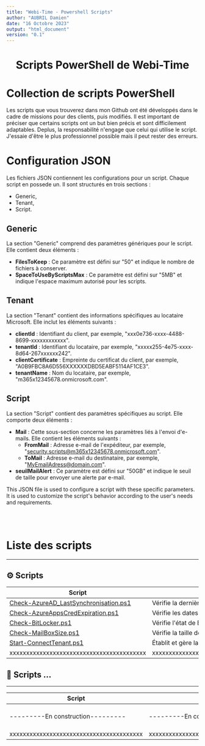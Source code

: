 ```yaml
---
title: "Webi-Time - Powershell Scripts"
author: "AUBRIL Damien"
date: "16 Octobre 2023"
output: "html_document"
version: "0.1"
---
```


<h1 align="center">Scripts PowerShell de Webi-Time</h1>

<h1>Collection de scripts PowerShell </h1>

<p align="left">Les scripts que vous trouverez dans mon Github ont été développés dans le cadre de missions pour des clients, puis modifiés. Il est important de préciser que certains scripts ont un but bien précis et sont difficilement adaptables. Deplus, la responsabilité n'engage que celui qui utilise le script. J'essaie d'être le plus professionnel possible mais il peut rester des erreurs.</p>




# Configuration JSON

Les fichiers JSON contiennent les configurations pour un script. Chaque script en possede un. Il sont structurés en trois sections : 
- Generic,
- Tenant,
- Script.

## Generic

La section "Generic" comprend des paramètres génériques pour le script. Elle contient deux éléments :
- **FilesToKeep** : Ce paramètre est défini sur "50" et indique le nombre de fichiers à conserver.
- **SpaceToUseByScriptsMax** : Ce paramètre est défini sur "5MB" et indique l'espace maximum autorisé pour les scripts.

## Tenant

La section "Tenant" contient des informations spécifiques au locataire Microsoft. Elle inclut les éléments suivants :
- **clientId** : Identifiant du client, par exemple, "xxx0e736-xxxx-4488-8699-xxxxxxxxxxxx".
- **tenantId** : Identifiant du locataire, par exemple, "xxxxx255-4e75-xxxx-8d64-267xxxxxx242".
- **clientCertificate** : Empreinte du certificat du client, par exemple, "A0B9FBC8A6D556XXXXXXDBD5EABF5114AF1CE3".
- **tenantName** : Nom du locataire, par exemple, "m365x12345678.onmicrosoft.com".

## Script

La section "Script" contient des paramètres spécifiques au script. Elle comporte deux éléments :
- **Mail** : Cette sous-section concerne les paramètres liés à l'envoi d'e-mails. Elle contient les éléments suivants :
  - **FromMail** : Adresse e-mail de l'expéditeur, par exemple, "security.scripts@m365x12345678.onmicrosoft.com".
  - **ToMail** : Adresse e-mail du destinataire, par exemple, "MyEmailAdress@domain.com".
- **seuilMailAlert** : Ce paramètre est défini sur "50GB" et indique le seuil de taille pour envoyer une alerte par e-mail.

This JSON file is used to configure a script with these specific parameters. It is used to customize the script's behavior according to the user's needs and requirements.



<br><br>

# Liste des scripts
---
## ⚙️ Scripts 
| Script | Description |
| -- | -- |
| [Check-AzureAD_LastSynchronisation.ps1](/Powershell/.Scripts/Check-AzureAD_LastSynchronisation/Check-AzureAD_LastSynchronisation.ps1)       | Vérifie la dernière synchronisation Azure AD | 
| [Check-AzureAppsCredExpiration.ps1](/Powershell/.Scripts/Check-AzureAppsCredExpiration/Check-AzureAppsCredExpiration.ps1)    | Vérifie les dates d'expiration des informations d'identification des applications Azure | 
| [Check-BitLocker.ps1](/Powershell/.Scripts/Check-BitLocker/Check-BitLocker.ps1)                                                                | Vérifie l'état de BitLocker sur les ordinateurs |
| [Check-MailBoxSize.ps1](/Powershell/.Scripts/Check-MailBoxSize/Check-MailBoxSize.ps1)                                                          | Vérifie la taille des boîtes aux lettres | 
| [Start-ConnectTenant.ps1](/Powershell/.Scripts/Start-ConnectTenant/Start-ConnectTenant.ps1)                                                    | Établit et gère la connexion au locataire Microsoft | 
|xxxxxxxxxxxxxxxxxxxxxxxxxxxxxxxxxxxxxxxxx|xxxxxxxxxxxxxxxxxxxxxxxxxxxxxxxxxxxxxxxxxxxxxxxxxxxxxxxxxxxxxxxxxxxxxxxxxxxxxxxxxxxxxxxxx|

## 📝 Scripts ...
-----------------------------

| Script | Description | Documentations |
| -- | -- | -- |
| ---------En construction--------- | ---------En construction--------- | ---------[En construction](README.md)--------- |
|xxxxxxxxxxxxxxxxxxxxxxxxxxxxxxxxxxxxxxxx|xxxxxxxxxxxxxxxxxxxxxxxxxxxxxxxxxxxxxxxxxxxxxxxxxxxxxxxxxxxxxxxxxxxxx|xxxxxxxxxxxxxx|